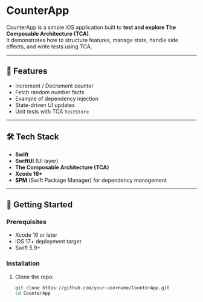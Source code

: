 # CounterApp

CounterApp is a simple iOS application built to **test and explore The Composable Architecture (TCA)**.  
It demonstrates how to structure features, manage state, handle side effects, and write tests using TCA.

---

## 📱 Features
- Increment / Decrement counter
- Fetch random number facts
- Example of dependency injection
- State-driven UI updates
- Unit tests with TCA `TestStore`

---

## 🛠️ Tech Stack
- **Swift**
- **SwiftUI** (UI layer)
- **The Composable Architecture (TCA)**
- **Xcode 16+**
- **SPM** (Swift Package Manager) for dependency management

---

## 🚀 Getting Started

### Prerequisites
- Xcode 16 or later
- iOS 17+ deployment target
- Swift 5.9+

### Installation
1. Clone the repo:
   ```bash
   git clone https://github.com/your-username/CounterApp.git
   cd CounterApp
